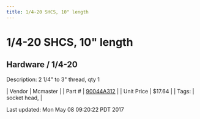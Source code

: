 ```yaml
---
title: 1/4-20 SHCS, 10" length
---
```


# 1/4-20 SHCS, 10" length
## Hardware / 1/4-20
Description: 	2 1/4" to 3" thread, qty 1 

| Vendor | Mcmaster | 
| Part # | [90044A312](https://www.mcmaster.com/#90044A312) | 
| Unit Price | $17.64 | 
| Tags: | socket head,  | 

Last updated: Mon May 08 09:20:22 PDT 2017